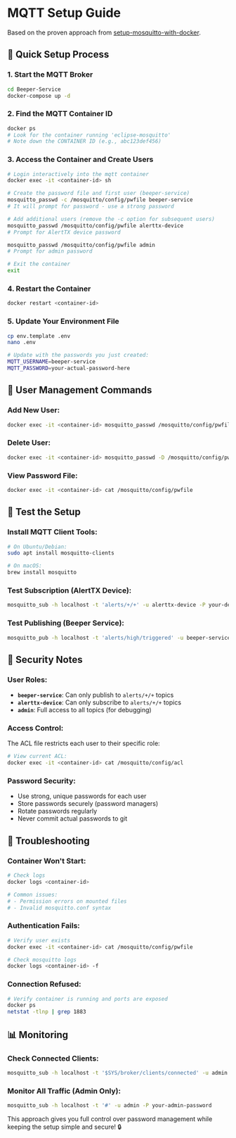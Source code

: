 # MQTT Setup Guide

Based on the proven approach from [setup-mosquitto-with-docker](https://github.com/sukesh-ak/setup-mosquitto-with-docker).

## 🚀 **Quick Setup Process**

### **1. Start the MQTT Broker**
```bash
cd Beeper-Service
docker-compose up -d
```

### **2. Find the MQTT Container ID**
```bash
docker ps
# Look for the container running 'eclipse-mosquitto'
# Note down the CONTAINER ID (e.g., abc123def456)
```

### **3. Access the Container and Create Users**
```bash
# Login interactively into the mqtt container
docker exec -it <container-id> sh

# Create the password file and first user (beeper-service)
mosquitto_passwd -c /mosquitto/config/pwfile beeper-service
# It will prompt for password - use a strong password

# Add additional users (remove the -c option for subsequent users)
mosquitto_passwd /mosquitto/config/pwfile alerttx-device
# Prompt for AlertTX device password

mosquitto_passwd /mosquitto/config/pwfile admin  
# Prompt for admin password

# Exit the container
exit
```

### **4. Restart the Container**
```bash
docker restart <container-id>
```

### **5. Update Your Environment File**
```bash
cp env.template .env
nano .env

# Update with the passwords you just created:
MQTT_USERNAME=beeper-service
MQTT_PASSWORD=your-actual-password-here
```

## 🔧 **User Management Commands**

### **Add New User:**
```bash
docker exec -it <container-id> mosquitto_passwd /mosquitto/config/pwfile newuser
```

### **Delete User:**
```bash
docker exec -it <container-id> mosquitto_passwd -D /mosquitto/config/pwfile username
```

### **View Password File:**
```bash
docker exec -it <container-id> cat /mosquitto/config/pwfile
```

## 🧪 **Test the Setup**

### **Install MQTT Client Tools:**
```bash
# On Ubuntu/Debian:
sudo apt install mosquitto-clients

# On macOS:
brew install mosquitto
```

### **Test Subscription (AlertTX Device):**
```bash
mosquitto_sub -h localhost -t 'alerts/+/+' -u alerttx-device -P your-device-password
```

### **Test Publishing (Beeper Service):**
```bash
mosquitto_pub -h localhost -t 'alerts/high/triggered' -u beeper-service -P your-service-password -m '{"test": "message"}'
```

## 🔐 **Security Notes**

### **User Roles:**
- **`beeper-service`**: Can only publish to `alerts/+/+` topics
- **`alerttx-device`**: Can only subscribe to `alerts/+/+` topics  
- **`admin`**: Full access to all topics (for debugging)

### **Access Control:**
The ACL file restricts each user to their specific role:
```bash
# View current ACL:
docker exec -it <container-id> cat /mosquitto/config/acl
```

### **Password Security:**
- Use strong, unique passwords for each user
- Store passwords securely (password managers)
- Rotate passwords regularly
- Never commit actual passwords to git

## 🐛 **Troubleshooting**

### **Container Won't Start:**
```bash
# Check logs
docker logs <container-id>

# Common issues:
# - Permission errors on mounted files
# - Invalid mosquitto.conf syntax
```

### **Authentication Fails:**
```bash
# Verify user exists
docker exec -it <container-id> cat /mosquitto/config/pwfile

# Check mosquitto logs
docker logs <container-id> -f
```

### **Connection Refused:**
```bash
# Verify container is running and ports are exposed
docker ps
netstat -tlnp | grep 1883
```

## 📊 **Monitoring**

### **Check Connected Clients:**
```bash
mosquitto_sub -h localhost -t '$SYS/broker/clients/connected' -u admin -P your-admin-password
```

### **Monitor All Traffic (Admin Only):**
```bash
mosquitto_sub -h localhost -t '#' -u admin -P your-admin-password
```

This approach gives you full control over password management while keeping the setup simple and secure! 🔒
